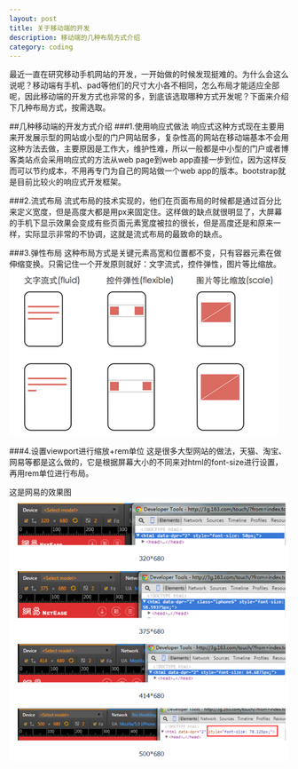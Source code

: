 ```yaml
---
layout: post
title: 关于移动端的开发
description: 移动端的几种布局方式介绍
category: coding
---
```


最近一直在研究移动手机网站的开发，一开始做的时候发现挺难的。为什么会这么说呢？移动端有手机、pad等他们的尺寸大小各不相同，怎么布局才能适应全部呢，因此移动端的开发方式也非常的多，到底该选取哪种方式开发呢？下面来介绍下几种布局方式，按需选取。

##几种移动端的开发方式介绍
###1.使用响应式做法
响应式这种方式现在主要用来开发展示型的网站或小型的门户网站居多，复杂性高的网站在移动端基本不会用这种方法去做，主要原因是工作大，维护性难，所以一般都是中小型的门户或者博客类站点会采用响应式的方法从web page到web app直接一步到位，因为这样反而可以节约成本，不用再专门为自己的网站做一个web app的版本。bootstrap就是目前比较火的响应式开发框架。

###2.流式布局
流式布局的技术实现的，他们在页面布局的时候都是通过百分比来定义宽度，但是高度大都是用px来固定住。这样做的缺点就很明显了，大屏幕的手机下显示效果会变成有些页面元素宽度被拉的很长，但是高度还是和原来一样，实际显示非常的不协调，这就是流式布局的最致命的缺点。

###3.弹性布局
这种布局方式是关键元素高宽和位置都不变，只有容器元素在做伸缩变换。只需记住一个开发原则就好：文字流式，控件弹性，图片等比缩放。
![](images/coding/layout.png)

###4.设置viewport进行缩放+rem单位
这是很多大型网站的做法，天猫、淘宝、网易等都是这么做的，它是根据屏幕大小的不同来对html的font-size进行设置，再用rem单位进行布局。

这是网易的效果图![](images/coding/wangyi.png)



